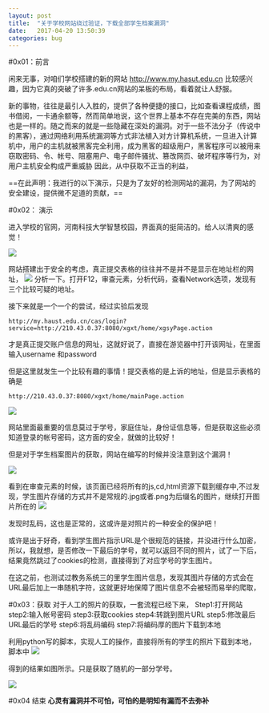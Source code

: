 ```yaml
---
layout: post
title:  "关于学校网站绕过验证，下载全部学生档案漏洞"
date:   2017-04-20 13:50:39
categories: bug
---
```

#0x01：前言

闲来无事，对咱们学校搭建的新的网站 http://www.my.hasut.edu.cn 比较感兴趣，因为它真的突破了许多.edu.cn网站的呆板的布局，看着就让人舒服。

新的事物，往往是最引人入胜的，提供了各种便捷的接口，比如查看课程成绩，图书借阅，一卡通余额等，然而简单地说，这个世界上基本不存在完美的东西，网站也是一样的。随之而来的就是一些隐藏在深处的漏洞。对于一些不法分子（传说中的黑客），通过网络利用系统漏洞等方式非法植入对方计算机系统，一旦进入计算机中，用户的主机就被黑客完全利用，成为黑客的超级用户，黑客程序可以被用来窃取密码、令、帐号、阻塞用户、电子邮件骚扰、篡改网页、破坏程序等行为，对用户主机安全构成严重威胁
因此，从中获取不正当的利益，

==在此声明：我进行的以下演示，只是为了友好的检测网站的漏洞，为了网站的安全建设，提供微不足道的贡献，==

#0x02： 演示

进入学校的官网，河南科技大学智慧校园，界面真的挺简洁的。给人以清爽的感觉！

![](http://123.206.56.205/image/2017-04-20/Screenshot%20from%202017-04-16%2015-20-23.png) 

网站搭建出于安全的考虑，真正提交表格的往往并不是并不是显示在地址栏的网址，
![](http://123.206.56.205/image/2017-04-20/Screenshot%20from%202017-04-16%2015-57-52.png) 
分析一下。打开F12，审查元素，分析代码，查看Network选项，发现有三个比较可疑的地址。

接下来就是一个一个的尝试，经过实验后发现

```
http://my.haust.edu.cn/cas/login?service=http://210.43.0.37:8080/xgxt/home/xgsyPage.action
```
才是真正提交账户信息的网址，这就好说了，直接在游览器中打开该网址，在里面输入username 和password

但是这里就发生一个比较有趣的事情！提交表格的是上诉的地址，但是显示表格的确是
```
http://210.43.0.37:8080/xgxt/home/mainPage.action
```

![](http://123.206.56.205/image/2017-04-20/Screenshot%20from%202017-04-16%2016-21-41.png) 


网站里面最重要的信息莫过于学号，家庭住址，身份证信息等，但是获取这些必须知道登录的帐号密码，这方面的安全，就做的比较好！

但是对于学生档案图片的获取，网站在编写的时候并没注意到这个漏洞！

![](http://123.206.56.205/image/2017-04-20/Screenshot%20from%202017-04-16%2016-35-56.png) 


看到在审查元素的时候，该页面已经将所有的js,cd,html资源下载到缓存中,不过发现，学生图片存储的方式并不是常规的.jpg或者.png为后缀名的图片，继续打开图片所在的
![](http://123.206.56.205/image/2017-04-20/Screenshot%20from%202017-04-16%2016-37-36.png) 

发现时乱码，这也是正常的，这或许是对照片的一种安全的保护吧！

或许是出于好奇，看到学生图片指示URL是个很规范的链接，并没进行什么加密，所以，我就想，是否修改一下最后的学号，就可以返回不同的照片，试了一下后，结果竟然跳过了cookies的检测，直接得到了对应学号的学生图片。

在这之前，也测试过教务系统三的里学生图片信息，发现其图片存储的方式会在URL最后加上一串随机字符，这就更好地保障了图片信息不会被轻而易举的爬取，

#0x03：获取
对于人工的照片的获取，一套流程已经下来，
	Step1:打开网站
	step2:输入帐号密码
	step3:获取cookies
	step4:转跳到图片URL
	step5:修改最后URL最后的学号
	step6:将乱码编码
	step7:将编码厚的图片下载到本地

利用python写的脚本，实现人工的操作，直接将所有的学生的照片下载到本地，
脚本中
![](http://123.206.56.205/image/2017-04-20/Screenshot%20from%202017-04-16%2016-46-49.png) 

得到的结果如图所示。只是获取了随机的一部分学号。

![](http://123.206.56.205/image/2017-04-20/Screenshot%20from%202017-04-16%2016-57-03.png) 

#0x04 结束
**心灵有漏洞并不可怕，可怕的是明知有漏而不去弥补**